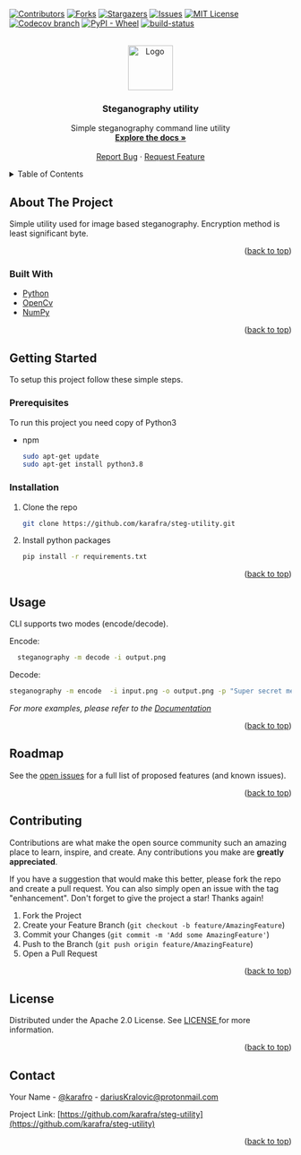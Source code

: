 <div id="top"></div>
<!--
*** Thanks for checking out the Best-README-Template. If you have a suggestion
*** that would make this better, please fork the repo and create a pull request
*** or simply open an issue with the tag "enhancement".
*** Don't forget to give the project a star!
*** Thanks again! Now go create something AMAZING! :D
-->



<!-- PROJECT SHIELDS -->
<!--
*** I'm using markdown "reference style" links for readability.
*** Reference links are enclosed in brackets [ ] instead of parentheses ( ).
*** See the bottom of this document for the declaration of the reference variables
*** for contributors-url, forks-url, etc. This is an optional, concise syntax you may use.
*** https://www.markdownguide.org/basic-syntax/#reference-style-links
-->
[![Contributors][contributors-shield]][contributors-url]
[![Forks][forks-shield]][forks-url]
[![Stargazers][stars-shield]][stars-url]
[![Issues][issues-shield]][issues-url]
[![MIT License][license-shield]][license-url]
[![Codecov branch][codecov-shield]][codecov-url]
[![PyPI - Wheel][pypi-shield]][pypi-url]
[![build-status][documentation-generation-shield]][documentation-generation-url]
<!-- PROJECT LOGO -->
<br />
<div align="center">
  <a href="https://github.com/karafra/steg-utility">
    <img src="https://t3.ftcdn.net/jpg/03/08/05/36/240_F_308053686_1GW2ZhfMSiEGBAM9QEFlm497J6qoUKYL.jpg" alt="Logo" width="80" height="80">
  </a>

<h3 align="center">Steganography utility</h3>

  <p align="center">
    Simple steganography command line utility
    <br />
    <a href="https://karafra.github.io/steg-utility/ "><strong>Explore the docs »</strong></a>
    <br />
    <br />
    <a href="https://github.com/karafra/steg-utility/issues">Report Bug</a>
    ·
    <a href="https://github.com/karafra/steg-utility/issues">Request Feature</a>
  </p>
</div>



<!-- TABLE OF CONTENTS -->
<details>
  <summary>Table of Contents</summary>
  <ol>
    <li>
      <a href="#about-the-project">About The Project</a>
      <ul>
        <li><a href="#built-with">Built With</a></li>
      </ul>
    </li>
    <li>
      <a href="#getting-started">Getting Started</a>
      <ul>
        <li><a href="#prerequisites">Prerequisites</a></li>
        <li><a href="#installation">Installation</a></li>
      </ul>
    </li>
    <li><a href="#usage">Usage</a></li>
    <li><a href="#roadmap">Roadmap</a></li>
    <li><a href="#contributing">Contributing</a></li>
    <li><a href="#license">License</a></li>
    <li><a href="#contact">Contact</a></li>
  </ol>
</details>



<!-- ABOUT THE PROJECT -->
## About The Project
Simple utility used for image based steganography. Encryption method is least significant byte. 
<p align="right">(<a href="#top">back to top</a>)</p>



### Built With

* [Python](https://www.python.org/)
* [OpenCv](https://docs.opencv.org/4.x/d6/d00/tutorial_py_root.html)
* [NumPy](https://numpy.org/)

<p align="right">(<a href="#top">back to top</a>)</p>



<!-- GETTING STARTED -->
## Getting Started

To setup this project follow these simple steps.
### Prerequisites

To run this project you need copy of Python3
* npm
  ```sh
  sudo apt-get update
  sudo apt-get install python3.8
  ```

### Installation

1. Clone the repo
   ```sh
   git clone https://github.com/karafra/steg-utility.git
   ```
2. Install python packages
   ```sh
   pip install -r requirements.txt
   ```

<p align="right">(<a href="#top">back to top</a>)</p>



<!-- USAGE EXAMPLES -->
## Usage
CLI supports two modes (encode/decode). 

Encode:
```sh
  steganography -m decode -i output.png
```
Decode:
```sh
steganography -m encode  -i input.png -o output.png -p "Super secret message"
```

_For more examples, please refer to the [Documentation](https://karafra.github.io/steg-utility/)_

<p align="right">(<a href="#top">back to top</a>)</p>



<!-- ROADMAP -->
## Roadmap
See the [open issues](https://github.com/karafra/steg-utility/issues) for a full list of proposed features (and known issues).

<p align="right">(<a href="#top">back to top</a>)</p>



<!-- CONTRIBUTING -->
## Contributing

Contributions are what make the open source community such an amazing place to learn, inspire, and create. Any contributions you make are **greatly appreciated**.

If you have a suggestion that would make this better, please fork the repo and create a pull request. You can also simply open an issue with the tag "enhancement".
Don't forget to give the project a star! Thanks again!

1. Fork the Project
2. Create your Feature Branch (`git checkout -b feature/AmazingFeature`)
3. Commit your Changes (`git commit -m 'Add some AmazingFeature'`)
4. Push to the Branch (`git push origin feature/AmazingFeature`)
5. Open a Pull Request

<p align="right">(<a href="#top">back to top</a>)</p>



<!-- LICENSE -->
## License

Distributed under the Apache 2.0 License. See <a href="LICENSE"> LICENSE </a>for more information.

<p align="right">(<a href="#top">back to top</a>)</p>



<!-- CONTACT -->
## Contact

Your Name - [@karafro](https://twitter.com/karafro) - dariusKralovic@protonmail.com

Project Link: [https://github.com/karafra/steg-utility](https://github.com/karafra/steg-utility)

<p align="right">(<a href="#top">back to top</a>)</p>




<!-- MARKDOWN LINKS & IMAGES -->
<!-- https://www.markdownguide.org/basic-syntax/#reference-style-links -->
[contributors-shield]: https://img.shields.io/github/contributors/karafra/steg-utility.svg?style=for-the-badge
[contributors-url]: https://github.com/karafra/steg-utility/graphs/contributors
[forks-shield]: https://img.shields.io/github/forks/karafra/steg-utility.svg?style=for-the-badge
[forks-url]: https://github.com/karafra/steg-utility/network/members
[stars-shield]: https://img.shields.io/github/stars/karafra/steg-utility.svg?style=for-the-badge
[stars-url]: https://github.com/karafra/steg-utility/stargazers
[issues-shield]: https://img.shields.io/github/issues/karafra/steg-utility.svg?style=for-the-badge
[issues-url]: https://github.com/karafra/steg-utility/issues
[license-shield]: https://img.shields.io/github/license/karafra/steg-utility.svg?style=for-the-badge
[license-url]: https://github.com/karafra/steg-utility/blob/master/LICENSE.txt
[linkedin-shield]: https://img.shields.io/badge/-LinkedIn-black.svg?style=for-the-badge&logo=linkedin&colorB=555
[product-screenshot]: images/screenshot.png
[codecov-shield]: https://img.shields.io/codecov/c/gh/karafra/steg-utility/main?style=for-the-badge&token=20T7e2SGUw
[codecov-url]: https://app.codecov.io/gh/karafra/steg-utility/
[pypi-shield]: https://img.shields.io/pypi/wheel/simple-steganography?style=for-the-badge
[pypi-url]: https://pypi.org/project/simple-steganography/
[documentation-generation-shield]: https://img.shields.io/endpoint.svg?url=https%3A%2F%2Factions-badge.atrox.dev%2Fkarafra%2Fsteg-utility%2Fbadge%3Fref%3Dmaster&style=for-the-badge
[documentation-generation-url]: https://github.com/karafra/steg-utility/actions/workflows/continuous-documentation.yml